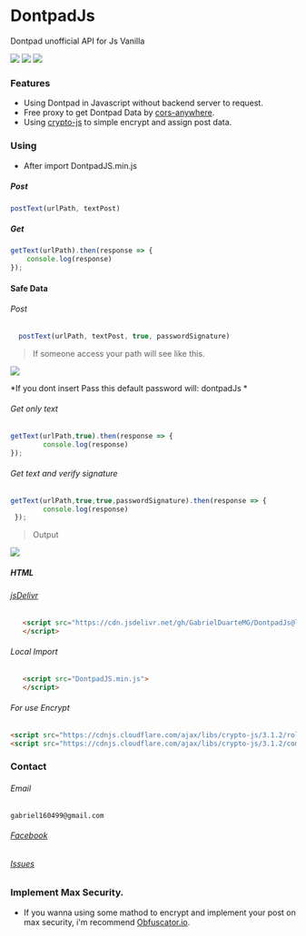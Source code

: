 # DontpadJs
Dontpad unofficial API for Js Vanilla

![](https://img.shields.io/github/stars/GabrielDuarteMG/DontpadJs.svg) ![](https://img.shields.io/github/forks/GabrielDuarteMG/DontpadJs.svg) ![](https://img.shields.io/github/issues/GabrielDuarteMG/DontpadJs.svg) 
### Features
- Using Dontpad in Javascript without backend server to request.
- Free proxy to get Dontpad Data by [cors-anywhere]( https://cors-anywhere.herokuapp.com/).
- Using [crypto-js](https://github.com/brix/crypto-js) to simple encrypt and assign post data.
### Using
- After import DontpadJS.min.js 

##### Post

```javascript
postText(urlPath, textPost)

```

##### Get

```javascript
getText(urlPath).then(response => {
    console.log(response)
});

```
#### Safe Data

###### Post
```javascript
  postText(urlPath, textPost, true, passwordSignature)

```
> If someone access your path will see like this.

![](https://i.snipboard.io/3OiMFH.jpg)

*If you dont insert Pass this default password will: dontpadJs *
###### Get only text
```javascript
getText(urlPath,true).then(response => {
        console.log(response)
});

```
###### Get  text and verify signature
```javascript
getText(urlPath,true,true,passwordSignature).then(response => {
        console.log(response)
 });

```
> Output 

![](https://i.snipboard.io/bdK0Vr.jpg)
##### HTML
###### [jsDelivr](https://cdn.jsdelivr.net/gh/GabrielDuarteMG/DontpadJs/)   
```html
   <script src="https://cdn.jsdelivr.net/gh/GabrielDuarteMG/DontpadJs@latest/DontpadJS.min.js">
   </script>
```
###### Local Import
```html
   <script src="DontpadJS.min.js">
   </script>
```

###### For use Encrypt

```html
<script src="https://cdnjs.cloudflare.com/ajax/libs/crypto-js/3.1.2/rollups/hmac-sha256.js"></script>
<script src="https://cdnjs.cloudflare.com/ajax/libs/crypto-js/3.1.2/components/enc-base64-min.js"></script>
```
### Contact

###### Email
`gabriel160499@gmail.com`
###### [Facebook](https://www.facebook.com/Gabriields18) 
###### [Issues](https://github.com/GabrielDuarteMG/DontpadJs/issues) 


### Implement Max Security.

- If you wanna using some mathod to encrypt and implement your post on max security, i'm recommend [Obfuscator.io](https://obfuscator.io/).
